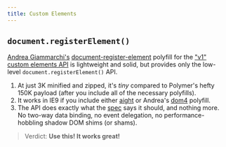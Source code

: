 ```yaml
---
title: Custom Elements
---
```


## `document.registerElement()`
[Andrea Giammarchi's](http://webreflection.blogspot.com/2014/07/a-w3c-custom-elements-alternative.html)
[document-register-element] polyfill for the ["v1" custom elements
API][custom elements v1] is lightweight and solid, but provides only the
low-level `document.registerElement()` API.

1. At just 3K minified and zipped, it's *tiny* compared to Polymer's hefty
   150K payload (after you include all of the necessary polyfills).
2. It works in IE9 if you include either [aight] or Andrea's [dom4] polyfill.
3. The API does exactly what the [spec][custom elements v1] says it should,
   and nothing more. No two-way data binding, no event delegation, no
   performance-hobbling shadow DOM shims (or shams).

> Verdict: **Use this! It works great!**

[aight]: https://github.com/shawnbot/aight
[custom elements v1]: https://www.w3.org/TR/2016/WD-custom-elements-20160226/
[document-register-element]: https://github.com/WebReflection/document-register-element
[dom4]: https://github.com/WebReflection/dom4
